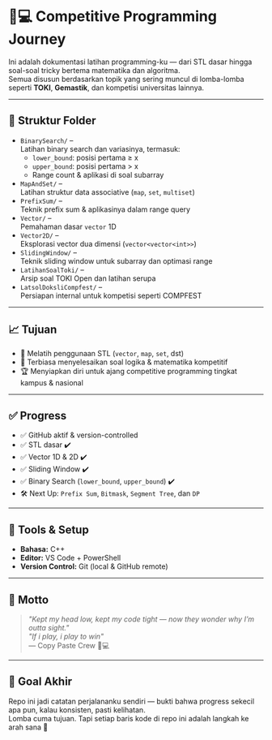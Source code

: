 # 🧠💻 Competitive Programming Journey

Ini adalah dokumentasi latihan programming-ku — dari STL dasar hingga soal-soal tricky bertema matematika dan algoritma.  
Semua disusun berdasarkan topik yang sering muncul di lomba-lomba seperti **TOKI**, **Gemastik**, dan kompetisi universitas lainnya.

---

## 📁 Struktur Folder

- `BinarySearch/` –  
  Latihan binary search dan variasinya, termasuk:
  - `lower_bound`: posisi pertama ≥ x
  - `upper_bound`: posisi pertama > x
  - Range count & aplikasi di soal subarray
- `MapAndSet/` –  
  Latihan struktur data associative (`map`, `set`, `multiset`)
- `PrefixSum/` –  
  Teknik prefix sum & aplikasinya dalam range query
- `Vector/` –  
  Pemahaman dasar `vector` 1D
- `Vector2D/` –  
  Eksplorasi vector dua dimensi (`vector<vector<int>>`)
- `SlidingWindow/` –  
  Teknik sliding window untuk subarray dan optimasi range
- `LatihanSoalToki/` –  
  Arsip soal TOKI Open dan latihan serupa
- `LatsolDoksliCompfest/` –  
  Persiapan internal untuk kompetisi seperti COMPFEST

---

## 📈 Tujuan

- 🔧 Melatih penggunaan STL (`vector`, `map`, `set`, dst)
- 🧮 Terbiasa menyelesaikan soal logika & matematika kompetitif
- 🏆 Menyiapkan diri untuk ajang competitive programming tingkat kampus & nasional

---

## ✅ Progress

- ✅ GitHub aktif & version-controlled  
- ✅ STL dasar ✔️  
- ✅ Vector 1D & 2D ✔️  
- ✅ Sliding Window ✔️  
- ✅ Binary Search (`lower_bound`, `upper_bound`) ✔️  
- 🛠️ Next Up: `Prefix Sum`, `Bitmask`, `Segment Tree`, dan `DP`

---

## 🧰 Tools & Setup

- **Bahasa:** C++  
- **Editor:** VS Code + PowerShell  
- **Version Control:** Git (local & GitHub remote)

---

## 🔖 Motto

> _"Kept my head low, kept my code tight — now they wonder why I’m outta sight."_  
> _"If i play, i play to win"_  
> — Copy Paste Crew 🐔💻

---

## 🎯 Goal Akhir

Repo ini jadi catatan perjalananku sendiri — bukti bahwa progress sekecil apa pun, kalau konsisten, pasti kelihatan.  
Lomba cuma tujuan. Tapi setiap baris kode di repo ini adalah langkah ke arah sana 🚀
